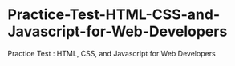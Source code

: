 # Practice-Test-HTML-CSS-and-Javascript-for-Web-Developers
Practice Test :  HTML, CSS, and Javascript for Web Developers
